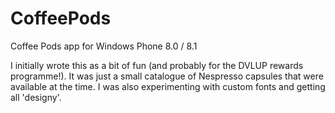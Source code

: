 # CoffeePods
Coffee Pods app for Windows Phone 8.0 / 8.1

I initially wrote this as a bit of fun (and probably for the DVLUP rewards programme!).
It was just a small catalogue of Nespresso capsules that were available at the time.
I was also experimenting with custom fonts and getting all 'designy'.
